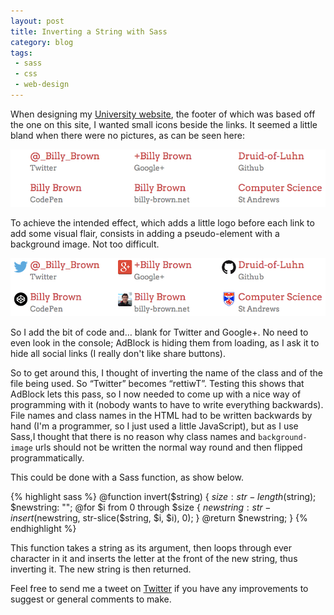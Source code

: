 ```yaml
---
layout: post
title: Inverting a String with Sass
category: blog
tags:
 - sass
 - css
 - web-design
---
```

When designing my [University website](http://wb33.host.cs.st-andrews.ac.uk), the footer of which was based off the one on this site, I wanted small icons beside the links. It seemed a little bland when there were no pictures, as can be seen here:

![Website links in a grid with no logos.](/img/links-no-logo.png "Links without logos.")

To achieve the intended effect, which adds a little logo before each link to add some visual flair, consists in adding a pseudo-element with a background image. Not too difficult.

![Website links in a grid with logos.](/img/links-logo.png "Links with logos.")

So I add the bit of code and… blank for Twitter and Google+. No need to even look in the console; AdBlock is hiding them from loading, as I ask it to hide all social links (I really don't like share buttons).

So to get around this, I thought of inverting the name of the class and of the file being used. So “Twitter” becomes “rettiwT”. Testing this shows that AdBlock lets this pass, so I now needed to come up with a nice way of programming with it (nobody wants to have to write everything backwards). File names and class names in the HTML had to be written backwards by hand (I'm a programmer, so I just used a little JavaScript), but as I use Sass,I thought that there is no reason why class names and `background-image` urls should not be written the normal way round and then flipped programmatically.

This could be done with a Sass function, as show below.

{% highlight sass %}
@function invert($string) {
    $size: str-length($string);
    $newstring: "";
    @for $i from 0 through $size {
        $newstring: str-insert($newstring, str-slice($string, $i, $i), 0);
    }
    @return $newstring;
}
{% endhighlight %}

This function takes a string as its argument, then loops through ever character in it and inserts the letter at the front of the new string, thus inverting it. The new string is then returned.

Feel free to send me a tweet on [Twitter](http://twitter.com/_Billy_Brown) if you have any improvements to suggest or general comments to make.
